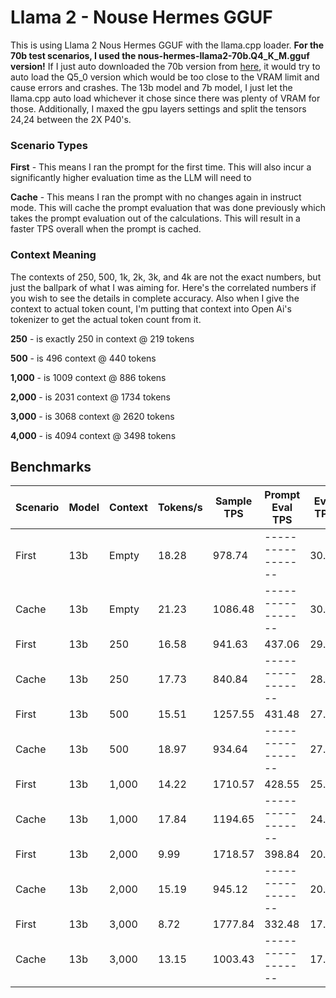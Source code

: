 # Llama 2 - Nouse Hermes GGUF
This is using Llama 2 Nous Hermes GGUF with the llama.cpp loader. **For the 70b test scenarios, I used the nous-hermes-llama2-70b.Q4_K_M.gguf version!** If I just auto downloaded the 70b version from [here](https://huggingface.co/TheBloke/Nous-Hermes-Llama2-70B-GGUF), it would try to auto load the Q5_0 version which would be too close to the VRAM limit and cause errors and crashes. The 13b model and 7b model, I just let the llama.cpp auto load whichever it chose since there was plenty of VRAM for those. Additionally, I maxed the gpu layers settings and split the tensors 24,24 between the 2X P40's.

### Scenario Types
**First** - This means I ran the prompt for the first time. This will also incur a significantly higher evaluation time as the LLM will need to 

**Cache** - This means I ran the prompt with no changes again in instruct mode. This will cache the prompt evaluation that was done previously which takes the prompt evaluation out of the calculations. This will result in a faster TPS overall when the prompt is cached.

### Context Meaning
The contexts of 250, 500, 1k, 2k, 3k, and 4k are not the exact numbers, but just the ballpark of what I was aiming for. Here's the correlated numbers if you wish to see the details in complete accuracy. Also when I give the context to actual token count, I'm putting that context into Open Ai's tokenizer to get the actual token count from it.

**250** - is exactly 250 in context @ 219 tokens

**500** - is 496 context @ 440 tokens

**1,000** - is 1009 context @ 886 tokens

**2,000** - is 2031 context @ 1734 tokens

**3,000** - is 3068 context @ 2620 tokens

**4,000** - is 4094 context @ 3498 tokens

## Benchmarks

| Scenario | Model | Context | Tokens/s | Sample TPS | Prompt Eval TPS | Eval TPS |
|----------|-------|---------|----------|------------|-----------------|----------|
| First    | 13b   | Empty   | 18.28    | 978.74     |-----------------| 30.67 |
| Cache    | 13b   | Empty   | 21.23    | 1086.48    |-----------------| 30.57 |
| First    | 13b   | 250     | 16.58    | 941.63     | 437.06          | 29.17 |
| Cache    | 13b   | 250     | 17.73    | 840.84     |-----------------| 28.47 |
| First    | 13b   | 500     | 15.51    | 1257.55    | 431.48          | 27.53 |
| Cache    | 13b   | 500     | 18.97    | 934.64     |-----------------| 27.04 |
| First    | 13b   | 1,000   | 14.22    | 1710.57    | 428.55          | 25.07 |
| Cache    | 13b   | 1,000   | 17.84    | 1194.65    |-----------------| 24.37 |
| First    | 13b   | 2,000   | 9.99     | 1718.57    | 398.84          | 20.65 |
| Cache    | 13b   | 2,000   | 15.19    | 945.12     |-----------------| 20.38 |
| First    | 13b   | 3,000   | 8.72     | 1777.84    | 332.48          | 17.94 |
| Cache    | 13b   | 3,000   | 13.15    | 1003.43     |-----------------| 17.4 |

